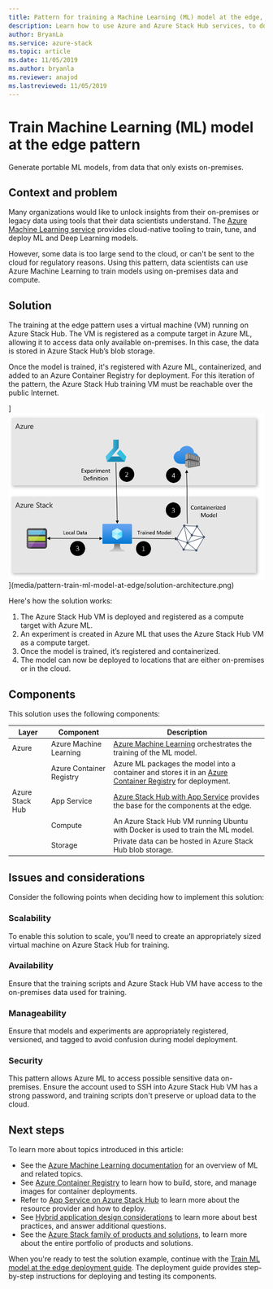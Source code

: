 ```yaml
---
title: Pattern for training a Machine Learning (ML) model at the edge, using Azure and Azure Stack Hub.
description: Learn how to use Azure and Azure Stack Hub services, to do ML model training at the edge.
author: BryanLa
ms.service: azure-stack
ms.topic: article
ms.date: 11/05/2019
ms.author: bryanla
ms.reviewer: anajod
ms.lastreviewed: 11/05/2019
---
```


# Train Machine Learning (ML) model at the edge pattern

Generate portable ML models, from data that only exists on-premises.

## Context and problem

Many organizations would like to unlock insights from their on-premises or legacy data using tools that their data scientists understand. The [Azure Machine Learning service](/azure/machine-learning/) provides cloud-native tooling to train, tune, and deploy ML and Deep Learning models.  

However, some data is too large send to the cloud, or can't be sent to the cloud for regulatory reasons. Using this pattern, data scientists can use Azure Machine Learning to train models using on-premises data and compute. 

## Solution

The training at the edge pattern uses a virtual machine (VM) running on Azure Stack Hub. The VM is registered as a compute target in Azure ML, allowing it to access data only available on-premises. In this case, the data is stored in Azure Stack Hub’s blob storage. 

Once the model is trained, it's registered with Azure ML, containerized, and added to an Azure Container Registry for deployment. For this iteration of the pattern, the Azure Stack Hub training VM must be reachable over the public Internet. 

]![train ml model at the edge architecture](media/pattern-train-ml-model-at-edge/solution-architecture.png)](media/pattern-train-ml-model-at-edge/solution-architecture.png)

Here's how the solution works: 

1. The Azure Stack Hub VM is deployed and registered as a compute target with Azure ML.
2. An experiment is created in Azure ML that uses the Azure Stack Hub VM as a compute target.
3. Once the model is trained, it’s registered and containerized.
4. The model can now be deployed to locations that are either on-premises or in the cloud.

## Components

This solution uses the following components:

| Layer | Component | Description |
|----------|-----------|-------------|
| Azure | Azure Machine Learning | [Azure Machine Learning](/azure/machine-learning/) orchestrates the training of the ML model. |
| | Azure Container Registry | Azure ML packages the model into a container and stores it in an [Azure Container Registry](/azure/container-registry/) for deployment.|
| Azure Stack Hub | App Service | [Azure Stack Hub with App Service](/azure-stack/operator/azure-stack-app-service-overview) provides the base for the components at the edge. |
| | Compute | An Azure Stack Hub VM running Ubuntu with Docker is used to train the ML model. |
| | Storage | Private data can be hosted in Azure Stack Hub blob storage. |

## Issues and considerations

Consider the following points when deciding how to implement this solution:

### Scalability 

To enable this solution to scale, you’ll need to create an appropriately sized virtual machine on Azure Stack Hub for training.

### Availability

Ensure that the training scripts and Azure Stack Hub VM have access to the on-premises data used for training.

### Manageability

Ensure that models and experiments are appropriately registered, versioned, and tagged to avoid confusion during model deployment. 

### Security

This pattern allows Azure ML to access possible sensitive data on-premises. Ensure the account used to SSH into Azure Stack Hub VM has a strong password, and training scripts don't preserve or upload data to the cloud. 

## Next steps

To learn more about topics introduced in this article:
- See the [Azure Machine Learning documentation](/azure/machine-learning) for an overview of ML and related topics.
- See [Azure Container Registry](/azure/container-registry/) to learn how to build, store, and manage images for container deployments.
- Refer to [App Service on Azure Stack Hub](/azure-stack/operator/azure-stack-app-service-overview) to learn more about the resource provider and how to deploy.
- See [Hybrid application design considerations](overview-app-design-considerations.md) to learn more about best practices, and answer additional questions.
- See the [Azure Stack family of products and solutions](/azure-stack), to learn more about the entire portfolio of products and solutions.

When you're ready to test the solution example, continue with the [Train ML model at the edge deployment guide](https://aka.ms/edgetrainingdeploy). The deployment guide provides step-by-step instructions for deploying and testing its components.